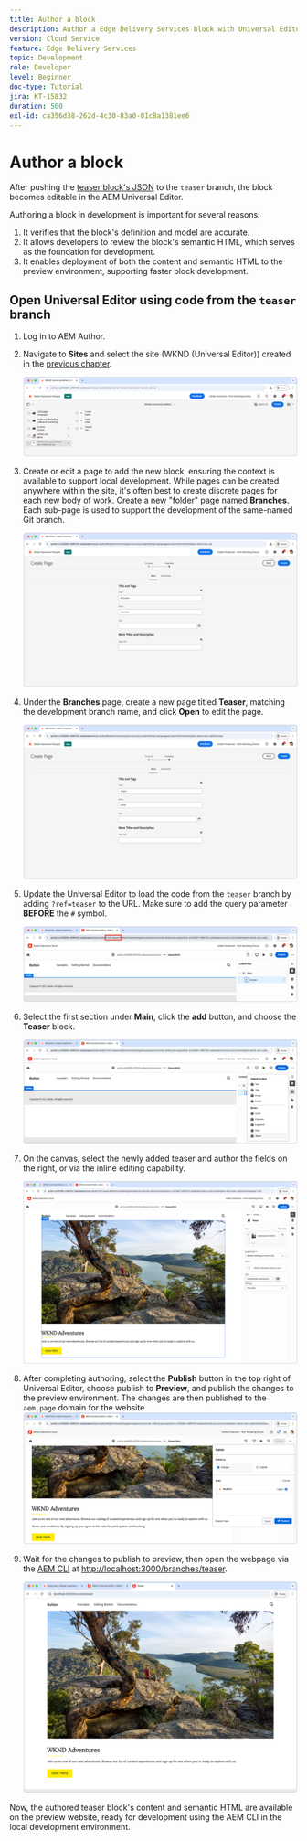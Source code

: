 ```yaml
---
title: Author a block
description: Author a Edge Delivery Services block with Universal Editor.
version: Cloud Service
feature: Edge Delivery Services
topic: Development
role: Developer
level: Beginner
doc-type: Tutorial
jira: KT-15832
duration: 500
exl-id: ca356d38-262d-4c30-83a0-01c8a1381ee6
---
```

# Author a block

After pushing the [teaser block's JSON](./5-new-block.md) to the `teaser` branch, the block becomes editable in the AEM Universal Editor.

Authoring a block in development is important for several reasons:

1. It verifies that the block's definition and model are accurate.
1. It allows developers to review the block's semantic HTML, which serves as the foundation for development.
1. It enables deployment of both the content and semantic HTML to the preview environment, supporting faster block development.
   
## Open Universal Editor using code from the `teaser` branch

1. Log in to AEM Author.
2. Navigate to **Sites** and select the site (WKND (Universal Editor)) created in the [previous chapter](./2-new-aem-site.md).

    ![AEM Sites](./assets/6-author-block/open-new-site.png)

3. Create or edit a page to add the new block, ensuring the context is available to support local development. While pages can be created anywhere within the site, it's often best to create discrete pages for each new body of work. Create a new "folder" page named **Branches**. Each sub-page is used to support the development of the same-named Git branch.

    ![AEM Sites - Create Branches page](./assets/6-author-block/branches-page-3.png)

4. Under the **Branches** page, create a new page titled **Teaser**, matching the development branch name, and click **Open** to edit the page.

    ![AEM Sites - Create Teaser page](./assets/6-author-block/teaser-page-3.png)

5. Update the Universal Editor to load the code from the `teaser` branch by adding `?ref=teaser` to the URL. Make sure to add the query parameter **BEFORE** the `#` symbol.

    ![Universal Editor - Select teaser branch](./assets/6-author-block/select-branch.png)

6. Select the first section under **Main**, click the **add** button, and choose the **Teaser** block.

    ![Universal Editor - Add Block](./assets/6-author-block/add-teaser-2.png)

7. On the canvas, select the newly added teaser and author the fields on the right, or via the inline editing capability.

    ![Universal Editor - Author Block](./assets/6-author-block/author-block.png)

8. After completing authoring, select the **Publish** button in the top right of Universal Editor, choose publish to **Preview**, and publish the changes to the preview environment. The changes are then published to the `aem.page` domain for the website.
    ![AEM Sites - Publish or Preview](./assets/6-author-block/publish-to-preview.png)

9. Wait for the changes to publish to preview, then open the webpage via the [AEM CLI](./3-local-development-environment.md#install-the-aem-cli) at [http://localhost:3000/branches/teaser](http://localhost:3000/branches/teaser).

    ![Local Site - Refresh](./assets/6-author-block/preview.png)

Now, the authored teaser block's content and semantic HTML are available on the preview website, ready for development using the AEM CLI in the local development environment.
